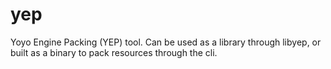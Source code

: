 # yep
Yoyo Engine Packing (YEP) tool. Can be used as a library through libyep, or built as a binary to pack resources through the cli.

